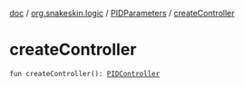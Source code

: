 [doc](../../index.md) / [org.snakeskin.logic](../index.md) / [PIDParameters](index.md) / [createController](./create-controller.md)

# createController

`fun createController(): `[`PIDController`](../-p-i-d-controller/index.md)